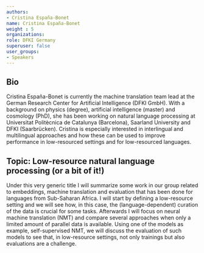 ```yaml
---
authors:
- Cristina España-Bonet 
name: Cristina España-Bonet 
weight : 5
organizations:
role: DFKI Germany
superuser: false
user_groups:
- Speakers
---
```


## Bio

Cristina España-Bonet is currently the machine translation team lead at the German Research Center for Artificial Intelligence (DFKI GmbH). With a background on physics (degree), artificial intelligence (master) and cosmology (PhD), she has been working on natural language processing at Universitat Politècnica de Catalunya (Barcelona), Saarland University and DFKI (Saarbrücken). Cristina is especially interested in interlingual and multilingual approaches and how these can be used to improve performance in low-resourced settings and for low-resourced languages.

## Topic: Low-resource natural language processing (or a bit of it!)


Under this very generic title I will summarize some work in our group related to embeddings, machine translation and evaluation that has been done for languages from Sub-Saharan Africa. I will start by defining a low-resource setting and we will see how, in this case, the (language-dependent) curation of the data is crucial for some tasks. Afterwards I will focus on neural machine translation (NMT) and compare several approaches when only a limited amount of parallel data is available. Using one of the models as example, self-supervised NMT, we will discuss the evaluation of such models to see that, in low-resource settings, not only trainings but also evaluations are a challenge.
